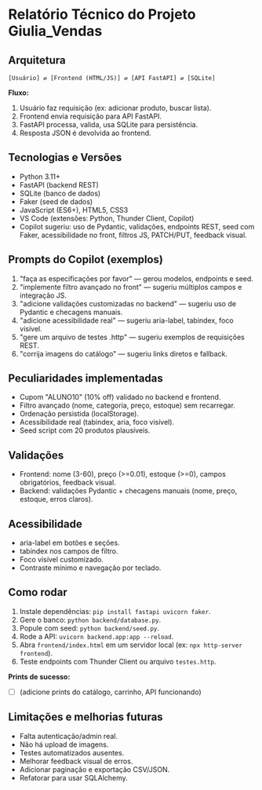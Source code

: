 
# Relatório Técnico do Projeto Giulia_Vendas

## Arquitetura

```
[Usuário] ⇄ [Frontend (HTML/JS)] ⇄ [API FastAPI] ⇄ [SQLite]
```

**Fluxo:**
1. Usuário faz requisição (ex: adicionar produto, buscar lista).
2. Frontend envia requisição para API FastAPI.
3. FastAPI processa, valida, usa SQLite para persistência.
4. Resposta JSON é devolvida ao frontend.

## Tecnologias e Versões
- Python 3.11+
- FastAPI (backend REST)
- SQLite (banco de dados)
- Faker (seed de dados)
- JavaScript (ES6+), HTML5, CSS3
- VS Code (extensões: Python, Thunder Client, Copilot)
- Copilot sugeriu: uso de Pydantic, validações, endpoints REST, seed com Faker, acessibilidade no front, filtros JS, PATCH/PUT, feedback visual.

## Prompts do Copilot (exemplos)
1. "faça as especificações por favor" — gerou modelos, endpoints e seed.
2. "implemente filtro avançado no front" — sugeriu múltiplos campos e integração JS.
3. "adicione validações customizadas no backend" — sugeriu uso de Pydantic e checagens manuais.
4. "adicione acessibilidade real" — sugeriu aria-label, tabindex, foco visível.
5. "gere um arquivo de testes .http" — sugeriu exemplos de requisições REST.
6. "corrija imagens do catálogo" — sugeriu links diretos e fallback.

## Peculiaridades implementadas
- Cupom "ALUNO10" (10% off) validado no backend e frontend.
- Filtro avançado (nome, categoria, preço, estoque) sem recarregar.
- Ordenação persistida (localStorage).
- Acessibilidade real (tabindex, aria, foco visível).
- Seed script com 20 produtos plausíveis.

## Validações
- Frontend: nome (3-60), preço (>=0.01), estoque (>=0), campos obrigatórios, feedback visual.
- Backend: validações Pydantic + checagens manuais (nome, preço, estoque, erros claros).

## Acessibilidade
- aria-label em botões e seções.
- tabindex nos campos de filtro.
- Foco visível customizado.
- Contraste mínimo e navegação por teclado.

## Como rodar
1. Instale dependências: `pip install fastapi uvicorn faker`.
2. Gere o banco: `python backend/database.py`.
3. Popule com seed: `python backend/seed.py`.
4. Rode a API: `uvicorn backend.app:app --reload`.
5. Abra `frontend/index.html` em um servidor local (ex: `npx http-server frontend`).
6. Teste endpoints com Thunder Client ou arquivo `testes.http`.

**Prints de sucesso:**
- [ ] (adicione prints do catálogo, carrinho, API funcionando)

## Limitações e melhorias futuras
- Falta autenticação/admin real.
- Não há upload de imagens.
- Testes automatizados ausentes.
- Melhorar feedback visual de erros.
- Adicionar paginação e exportação CSV/JSON.
- Refatorar para usar SQLAlchemy.

